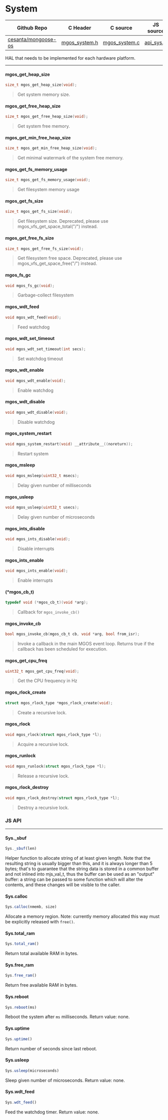 # System
| Github Repo | C Header | C source  | JS source |
| ----------- | -------- | --------  | ----------------- |
| [cesanta/mongoose-os](https://github.com/cesanta/mongoose-os) | [mgos_system.h](https://github.com/cesanta/mongoose-os/tree/master/include/mgos_system.h) | [mgos_system.c](https://github.com/cesanta/mongoose-os/tree/master/src/mgos_system.c)  | [api_sys.js](http://github.com/mongoose-os-libs/mjs/tree/master/fs/api_sys.js)         |


HAL that needs to be implemented for each hardware platform.
 

 ----- 
#### mgos_get_heap_size

```c
size_t mgos_get_heap_size(void);
```
>  Get system memory size. 
#### mgos_get_free_heap_size

```c
size_t mgos_get_free_heap_size(void);
```
>  Get system free memory. 
#### mgos_get_min_free_heap_size

```c
size_t mgos_get_min_free_heap_size(void);
```
>  Get minimal watermark of the system free memory. 
#### mgos_get_fs_memory_usage

```c
size_t mgos_get_fs_memory_usage(void);
```
>  Get filesystem memory usage 
#### mgos_get_fs_size

```c
size_t mgos_get_fs_size(void);
```
> 
> Get filesystem size.
> Deprecated, please use mgos_vfs_get_space_total("/") instead.
>  
#### mgos_get_free_fs_size

```c
size_t mgos_get_free_fs_size(void);
```
> 
> Get filesystem free space.
> Deprecated, please use mgos_vfs_get_space_free("/") instead.
>  
#### mgos_fs_gc

```c
void mgos_fs_gc(void);
```
>  Garbage-collect filesystem 
#### mgos_wdt_feed

```c
void mgos_wdt_feed(void);
```
>  Feed watchdog 
#### mgos_wdt_set_timeout

```c
void mgos_wdt_set_timeout(int secs);
```
>  Set watchdog timeout
#### mgos_wdt_enable

```c
void mgos_wdt_enable(void);
```
>  Enable watchdog 
#### mgos_wdt_disable

```c
void mgos_wdt_disable(void);
```
>  Disable watchdog 
#### mgos_system_restart

```c
void mgos_system_restart(void) __attribute__((noreturn));
```
>  Restart system 
#### mgos_msleep

```c
void mgos_msleep(uint32_t msecs);
```
>  Delay given number of milliseconds 
#### mgos_usleep

```c
void mgos_usleep(uint32_t usecs);
```
>  Delay given number of microseconds 
#### mgos_ints_disable

```c
void mgos_ints_disable(void);
```
>  Disable interrupts 
#### mgos_ints_enable

```c
void mgos_ints_enable(void);
```
>  Enable interrupts 
#### (*mgos_cb_t)

```c
typedef void (*mgos_cb_t)(void *arg);
```
>  Callback for `mgos_invoke_cb()` 
#### mgos_invoke_cb

```c
bool mgos_invoke_cb(mgos_cb_t cb, void *arg, bool from_isr);
```
> 
> Invoke a callback in the main MGOS event loop.
> Returns true if the callback has been scheduled for execution.
>  
#### mgos_get_cpu_freq

```c
uint32_t mgos_get_cpu_freq(void);
```
>  Get the CPU frequency in Hz 
#### mgos_rlock_create

```c
struct mgos_rlock_type *mgos_rlock_create(void);
```
>  Create a recursive lock. 
#### mgos_rlock

```c
void mgos_rlock(struct mgos_rlock_type *l);
```
>  Acquire a recursive lock. 
#### mgos_runlock

```c
void mgos_runlock(struct mgos_rlock_type *l);
```
>  Release a recursive lock. 
#### mgos_rlock_destroy

```c
void mgos_rlock_destroy(struct mgos_rlock_type *l);
```
>  Destroy a recursive lock. 

### JS API

 --- 
#### Sys._sbuf

```javascript
Sys._sbuf(len)
```
Helper function to allocate string of at least given length. Note that
the resulting string is usually bigger than this, and it is always
longer than 5 bytes; that's to guarantee that the string data is stored in
a common buffer and not inlined into mjs_val_t, thus the buffer can be
used as an "output" buffer: a string can be passed to some function which
will alter the contents, and these changes will be visible to the caller.
#### Sys.calloc

```javascript
Sys.calloc(nmemb, size)
```
Allocate a memory region.
Note: currently memory allocated this way must be explicitly released with
`free()`.
#### Sys.total_ram

```javascript
Sys.total_ram()
```
Return total available RAM in bytes.
#### Sys.free_ram

```javascript
Sys.free_ram()
```
Return free available RAM in bytes.
#### Sys.reboot

```javascript
Sys.reboot(ms)
```
Reboot the system after `ms` milliseconds. Return value: none.
#### Sys.uptime

```javascript
Sys.uptime()
```
Return number of seconds since last reboot.
#### Sys.usleep

```javascript
Sys.usleep(microseconds)
```
Sleep given number of microseconds.
Return value: none.
#### Sys.wdt_feed

```javascript
Sys.wdt_feed()
```
Feed the watchdog timer.
Return value: none.
